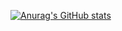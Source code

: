 [![Anurag's GitHub stats](https://github-readme-stats.vercel.app/api?username=marushosummers)](https://github.com/anuraghazra/github-readme-stats)

<!--
**marushosummers/marushosummers** is a ✨ _special_ ✨ repository because its `README.md` (this file) appears on your GitHub profile.

Here are some ideas to get you started:

- 🔭 I’m currently working on ...
- 🌱 I’m currently learning ...
- 👯 I’m looking to collaborate on ...
- 🤔 I’m looking for help with ...
- 💬 Ask me about ...
- 📫 How to reach me: ...
- 😄 Pronouns: ...
- ⚡ Fun fact: ...
-->
